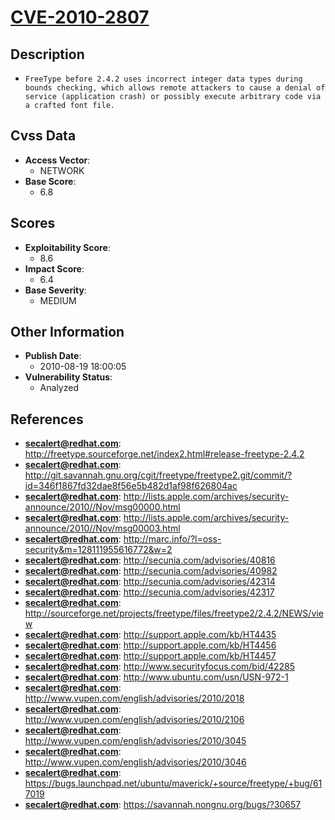 
# [CVE-2010-2807](https://cve.mitre.org/cgi-bin/cvename.cgi?name=CVE-2010-2807)

## Description

- `FreeType before 2.4.2 uses incorrect integer data types during bounds checking, which allows remote attackers to cause a denial of service (application crash) or possibly execute arbitrary code via a crafted font file.`

## Cvss Data

- **Access Vector**:
  - NETWORK
- **Base Score**:
  - 6.8

## Scores

- **Exploitability Score**:
  - 8.6
- **Impact Score**:
  - 6.4
- **Base Severity**:
  - MEDIUM

## Other Information

- **Publish Date**:
  - 2010-08-19 18:00:05
- **Vulnerability Status**:
  - Analyzed

## References

- **secalert@redhat.com**: http://freetype.sourceforge.net/index2.html#release-freetype-2.4.2
- **secalert@redhat.com**: http://git.savannah.gnu.org/cgit/freetype/freetype2.git/commit/?id=346f1867fd32dae8f56e5b482d1af98f626804ac
- **secalert@redhat.com**: http://lists.apple.com/archives/security-announce/2010//Nov/msg00000.html
- **secalert@redhat.com**: http://lists.apple.com/archives/security-announce/2010//Nov/msg00003.html
- **secalert@redhat.com**: http://marc.info/?l=oss-security&m=128111955616772&w=2
- **secalert@redhat.com**: http://secunia.com/advisories/40816
- **secalert@redhat.com**: http://secunia.com/advisories/40982
- **secalert@redhat.com**: http://secunia.com/advisories/42314
- **secalert@redhat.com**: http://secunia.com/advisories/42317
- **secalert@redhat.com**: http://sourceforge.net/projects/freetype/files/freetype2/2.4.2/NEWS/view
- **secalert@redhat.com**: http://support.apple.com/kb/HT4435
- **secalert@redhat.com**: http://support.apple.com/kb/HT4456
- **secalert@redhat.com**: http://support.apple.com/kb/HT4457
- **secalert@redhat.com**: http://www.securityfocus.com/bid/42285
- **secalert@redhat.com**: http://www.ubuntu.com/usn/USN-972-1
- **secalert@redhat.com**: http://www.vupen.com/english/advisories/2010/2018
- **secalert@redhat.com**: http://www.vupen.com/english/advisories/2010/2106
- **secalert@redhat.com**: http://www.vupen.com/english/advisories/2010/3045
- **secalert@redhat.com**: http://www.vupen.com/english/advisories/2010/3046
- **secalert@redhat.com**: https://bugs.launchpad.net/ubuntu/maverick/+source/freetype/+bug/617019
- **secalert@redhat.com**: https://savannah.nongnu.org/bugs/?30657
